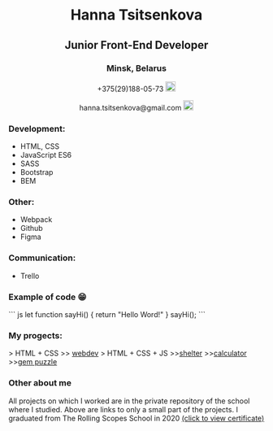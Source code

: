 <div class="container" align="center">  
  <h1> Hanna Tsitsenkova </h1>
  <h2> Junior Front-End Developer </h2>         
  <h3> Minsk, Belarus </h3>   
    <p> +375(29)188-05-73
      <a href="https://web.telegram.org/z/">
        <img src="https://cdn-icons.flaticon.com/png/512/2504/premium/2504941.png?token=exp=1641321592~hmac=5258700ae52ea86b6eb649d87e7b3954" width=20px class="img"alt="telegram"/>
      </a>
    </p>              
    <p>hanna.tsitsenkova@gmail.com 
      <a href="https://www.google.com/intl/ru/gmail/about/">
        <img src="https://cdn-icons-png.flaticon.com/512/281/281769.png" width=20px alt="gmail"/>
       </a>
    </p>
  </div>

  <div class="container-resume">
    <h3>Development:</h3>
    <ul> 
      <li>HTML, CSS</li>
      <li>JavaScript ES6</li>
      <li>SASS</li>
      <li>Bootstrap</li>
      <li>BEM</li>
    </ul>
    <h3>Other:</h3>
    <ul> 
      <li>Webpack</li>
      <li>Github</li>
      <li>Figma</li>
    </ul>
    <h3>Communication:</h3>
    <ul> 
      <li>Trello</li>
    </ul>
    <h3>Example of code 😁</h3>
    ``` js
    let function sayHi() {
      return "Hello Word!"
    }
    sayHi();
    ```
    <h3>Му progects:</h3>
      > HTML + CSS
      >> <a href="https://rolling-scopes-school.github.io/hanna25-JS2020Q3/webdev/">webdev</a>
      > HTML + CSS + JS
      >><a href="https://rolling-scopes-school.github.io/hanna25-JS2020Q3/shelter/pages/main/main.html">shelter</a>   
      >><a href="https://rolling-scopes-school.github.io/hanna25-JS2020Q3/calculator/">calculator</a>     
     >><a href="https://rolling-scopes-school.github.io/hanna25-JS2020Q3/gem-puzzle/dist/index.html
          ">gem puzzle</a>      
    <h3>Other about me</h3>
      <p> All projects on which I worked are in the private repository of the school where I studied. Above are links to only a small part of the projects. I graduated from The Rolling Scopes School in 2020  <a href="https://app.rs.school/certificate/o9cctjh0">(click to view certificate)</a>
      </p>
  </div>

